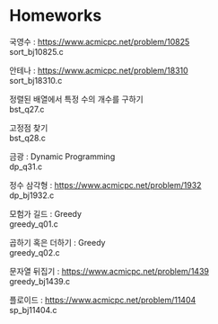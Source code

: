 # Homeworks
국영수 : https://www.acmicpc.net/problem/10825<br/>
sort_bj10825.c

안테나 : https://www.acmicpc.net/problem/18310<br/>
sort_bj18310.c

정렬된 배열에서 특정 수의 개수를 구하기<br/>
bst_q27.c

고정점 찾기<br/>
bst_q28.c

금광 : Dynamic Programming<br/> 
dp_q31.c

정수 삼각형 : https://www.acmicpc.net/problem/1932<br/>
dp_bj1932.c

모험가 길드 : Greedy<br/> 
greedy_q01.c

곱하기 혹은 더하기 :  Greedy<br/>
greedy_q02.c

문자열 뒤집기 : https://www.acmicpc.net/problem/1439<br/>
greedy_bj1439.c

플로이드 : https://www.acmicpc.net/problem/11404<br/>
sp_bj11404.c
